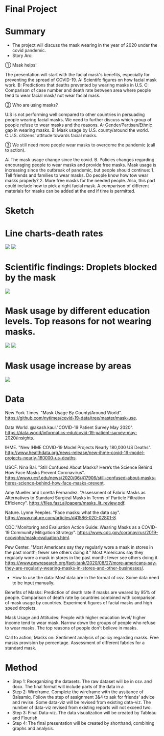 # Final Project
# Summary
- The project will discuss the mask wearing in the year of 2020 under the covid pandemic. 
- Story Arc: 

① Mask helps! 

The presentation will start with the facial mask's benefits, especially for preventing the spread of COVID-19. A: Scientifc figures on how facial mask work. B: Predictions that deaths prevented by wearing masks in U.S. C: Comparison of case number and death rate between area where people tend to wear facial mask/ not wear facial mask. 
             
 ② Who are using masks? 
 
 U.S is not performing well compared to other countries in persuading people wearing facial masks. We need to further discuss which group of people refuse to wear masks and the reasons. A: Gender/Partisan/Ethnic gap in wearing masks. B: Mask usage by U.S. county/around the world. C.U.S. citizens' attitude towards facial masks. 

③ We still need more people wear masks to overcome the pandemic (call to action).

A: The mask usage change since the covid. B. Policies changes regarding encouraging people to wear masks and provide free masks. Mask usage is increasing since the outbreak of pandemic, but people should continue: 1. Tell friends and families to wear masks. Do people know how tow wear masks properly? 2. More free masks for the needed people. Also, this part could include how to pick a right facial mask. A comparison of different materials for masks can be added at the end if time is permitted. 
             
# Sketch
# Line charts-death rates
![](predicted.jpeg)
![](198countries.jpeg)

# Scientific findings: Droplets blocked by the mask
![](droplets.jpeg)

# Mask usage by different education levels. Top reasons for not wearing masks.
![](education.jpeg)
![](reason.jpeg)

# Mask usage increase by areas 
![](map.jpeg)


# Data
New York Times. "Mask Usage By County/Around World". https://github.com/nytimes/covid-19-data/tree/master/mask-use. 

Data World. @akash.kaul."COVID-19 Patient Survey May 2020". https://data.world/informatics-edu/covid-19-patient-survey-may-2020/insights.

IHME. "New IHME COVID-19 Model Projects Nearly 180,000 US Deaths". http://www.healthdata.org/news-release/new-ihme-covid-19-model-projects-nearly-180000-us-deaths.

USCF. Nina Bai. "Still Confused About Masks? Here’s the Science Behind How Face Masks Prevent Coronavirus". https://www.ucsf.edu/news/2020/06/417906/still-confused-about-masks-heres-science-behind-how-face-masks-prevent.

Amy Mueller and Loretta Fernandez. "Assessment of Fabric Masks as Alternatives to Standard Surgical Masks in Terms of Particle Filtration Efficiency". https://files.fast.ai/papers/masks_lit_review.pdf. 

Nature. Lynne Peeples. "Face masks: what the data say". https://www.nature.com/articles/d41586-020-02801-8.

CDC."Monitoring and Evaluation Action Guide: Wearing Masks as a COVID-19 Community Mitigation Strategy". https://www.cdc.gov/coronavirus/2019-ncov/php/mask-evaluation.html.

Pew Center. "Most Americans say they regularly wore a mask in stores in the past month; fewer see others doing it." Most Americans say they regularly wore a mask in stores in the past month; fewer see others doing it. https://www.pewresearch.org/fact-tank/2020/08/27/more-americans-say-they-are-regularly-wearing-masks-in-stores-and-other-businesses/.

- How to use the data: Most data are in the format of csv. Some data need to be input manually.

Benefits of Masks: Prediction of death rate if masks are weared by 95% of people. Comparison of death rate by countries combined with comparison of mask usage by countries. Experiment figures of facial masks and high speed droplets.

Mask Usage and Attitudes: People with higher education level/ higher income tend to wear mask. Narrow down the groups of people who refuse to wear masks. The top reasons of people don't believe in masks. 

Call to action, Masks on: Sentiment analysis of policy regarding masks. Free masks provision by percentage. Assessment of different fabrics for a standard mask. 


# Method
- Step 1: Reorganizing the datasets. The raw dataset will be in csv. and docx. The final format will include parts of the data in a 
- Step 2: Wireframe. Complete the wireframe with the assitance of Balsamiq. Follow the step of assignment 3&4 to ask for friends' advice and revise. Some data-viz will be revised from existing data-viz. The number of data-viz revised from existing reports will not exceed two. 
- Step 3: Final Data-viz. The data visualization will be created by Tableau and Flourish. 
- Step 4: The final presentation will be created by shorthand, combining graphs and analysis. 
